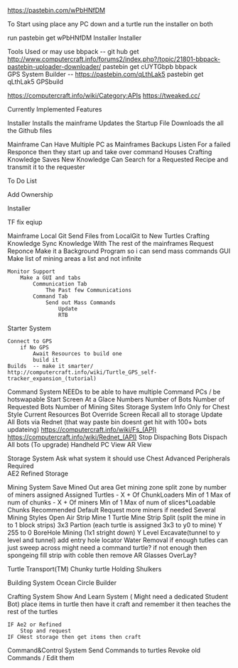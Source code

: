 https://pastebin.com/wPbHNfDM

To Start using 
place any PC down 
and  a turtle
run the installer on both

run
    pastebin get wPbHNfDM Installer
    Installer


Tools Used or may use
bbpack -- git hub get http://www.computercraft.info/forums2/index.php?/topic/21801-bbpack-pastebin-uploader-downloader/
    pastebin get cUYTGbpb bbpack        
GPS System Builder --   https://pastebin.com/qLthLak5
    pastebin get qLthLak5 GPSbuild

https://computercraft.info/wiki/Category:APIs
https://tweaked.cc/

Currently Implemented Features

Installer
    Installs the mainframe
    Updates the Startup File
    Downloads the all the Github files

Mainframe
    Can Have Multiple PC as Mainframes
        Backups Listen For a failed Responce then they start up and take over command
    Houses Crafting Knowledge
        Saves New Knowledge
        Can Search for a Requested Recipe and transmit it to the requester


To Do List

Add Ownership



Installer

TF
    fix eqiup

Mainframe
    Local Git
        Send Files from LocalGit to New Turtles
    Crafting Knowledge
        Sync Knowledge With The rest of the mainframes
    Request Reponce
        Make it a Background Program so i can send mass commands
    GUI
        Make list of mining areas a list and not infinite



    Monitor Support
        Make a GUI and tabs
            Communication Tab
                The Past few Communications
            Command Tab
                Send out Mass Commands
                    Update
                    RTB

Starter System

    Connect to GPS
        if No GPS
            Await Resources to build one
            build it
    Builds  -- make it smarter/ http://computercraft.info/wiki/Turtle_GPS_self-tracker_expansion_(tutorial)

Command System
    NEEDs to be able to have multiple Command PCs / be hotswapable
    Start Screen
        At a Glace Numbers
            Number of Bots
            Number of Requested Bots
            Number of Mining Sites
        Storage System Info
            Only for Chest Style 
            Current Resources
        Bot Override Screen
            Recall all to storage
            Update All Bots via Rednet (that way paste bin doesnt get hit with 100+ bots updateing) https://computercraft.info/wiki/Fs_(API) https://computercraft.info/wiki/Rednet_(API)
            Stop Dispaching Bots
            Dispach All bots (To upgrade)
    Handheld PC View
    AR View

Storage System
    Ask what system it should use
        Chest
        Advanced Peripherals Required  
            AE2
            Refined Storage
            
Mining System
    Save Mined Out area
    Get mining zone
        split zone by number of miners assigned
        Assigned Turtles
            - X + Of ChunkLoaders
                Min of 1
                Max of num of chunks
            - X + Of miners
                Min of 1
                Max of num of slices*Loadable Chunks
            Recommended Default
            Request more miners if needed
    Several Mining Styles
        Open Air Strip Mine
            1 Turtle Mine
            Strip Split (split the mine in to 1 block strips)
            3x3 Partion (each turtle is assigned 3x3 to y0 to mine)
            Y 255 to 0 BoreHole Mining (1x1 stright down)
        Y Level Excavate(tunnel to y level and tunnel)
            add entry hole locator
        Water Removal
            if enough tutles can just sweep across
                might need a command turtle?
            if not enough then
                spongeing
                fill strip with coble then remove 
    AR Glasses OverLay?

Turtle Transport(TM)
    Chunky turtle
        Holding Shulkers
        

Building System
    Ocean Circle Builder 

Crafting System
    Show And Learn System ( Might need a dedicated Student Bot)
        place items in turtle then have it craft and remember it
        then teaches the rest of the turtles    
    
    
    IF Ae2 or Refined 
        Stop and request 
    IF CHest storage then get items then craft

Command&Control System
    Send Commands to turtles
    Revoke old Commands / Edit them 


